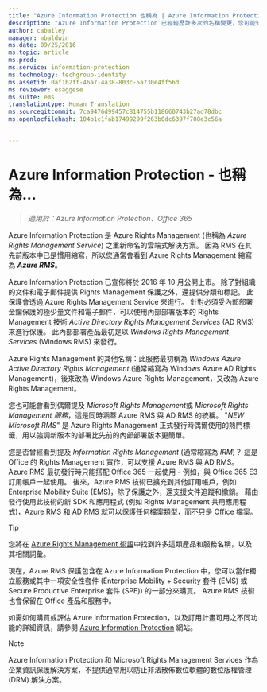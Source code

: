 ```yaml
---
title: "Azure Information Protection 也稱為 | Azure Information Protection"
description: "Azure Information Protection 已經經歷許多次的名稱變更，您可能知道它先前的名稱。"
author: cabailey
manager: mbaldwin
ms.date: 09/25/2016
ms.topic: article
ms.prod: 
ms.service: information-protection
ms.technology: techgroup-identity
ms.assetid: 0af1b2ff-46a7-4a38-803c-5a730e4ff56d
ms.reviewer: esaggese
ms.suite: ems
translationtype: Human Translation
ms.sourcegitcommit: 7ca9476d99457c814755b118660743b27ad78dbc
ms.openlocfilehash: 104b1c1fab17499299f263b0dc6397f708e3c56a


---
```



# Azure Information Protection - 也稱為...

>*適用於︰Azure Information Protection、Office 365*

Azure Information Protection 是 Azure Rights Management (也稱為 *Azure Rights Management Service*) 之重新命名的雲端式解決方案。 因為 RMS 在其先前版本中已是慣用縮寫，所以您通常會看到 Azure Rights Management 縮寫為 ***Azure RMS***。

Azure Information Protection 已宣佈將於 2016 年 10 月公開上市。 除了對組織的文件和電子郵件提供 Rights Management 保護之外，還提供分類和標記。 此保護會透過 Azure Rights Management Service 來進行。 針對必須受內部部署金鑰保護的極少量文件和電子郵件，可以使用內部部署版本的 Rights Management 技術 *Active Directory Rights Management Services* (AD RMS) 來進行保護。 此內部部署產品最初是以 *Windows Rights Management Services* (Windows RMS) 來發行。

Azure Rights Management 的其他名稱：此服務最初稱為 *Windows Azure Active Directory Rights Management* (通常縮寫為 Windows Azure AD Rights Management)，後來改為 Windows Azure Rights Management，又改為 Azure Rights Management。

您也可能會看到偶爾提及 *Microsoft Rights Management*或 *Microsoft Rights Management 服務*，這是同時涵蓋 Azure RMS 與 AD RMS 的統稱。  "*NEW Microsoft RMS*" 是 Azure Rights Management 正式發行時偶爾使用的熱門標籤，用以強調新版本的部署比先前的內部部署版本更簡單。

您是否曾經看到提及 *Information Rights Management* (通常縮寫為 *IRM*)？ 這是 Office 的 Rights Management 實作，可以支援 Azure RMS 與 AD RMS。 Azure RMS 最初發行時只能搭配 Office 365 一起使用 - 例如，與 Office 365 E3 訂用帳戶一起使用。 後來，Azure RMS 技術已擴充到其他訂用帳戶，例如 Enterprise Mobility Suite (EMS)，除了保護之外，還支援文件追蹤和撤銷。 藉由發行使用此技術的新 SDK 和應用程式 (例如 Rights Management 共用應用程式)，Azure RMS 和 AD RMS 就可以保護任何檔案類型，而不只是 Office 檔案。 

> [!TIP]
> 您將在 [Azure Rights Management 術語](../get-started/terminology.md)中找到許多這類產品和服務名稱，以及其相關詞彙。

現在，Azure RMS 保護包含在 Azure Information Protection 中，您可以當作獨立服務或其中一項安全性套件 (Enterprise Mobility + Security 套件 (EMS) 或 Secure Productive Enterprise 套件 (SPE)) 的一部分來購買。 Azure RMS 技術也會保留在 Office 產品和服務中。

如需如何購買或評估 Azure Information Protection，以及訂用計畫可用之不同功能的詳細資訊，請參閱 [Azure Information Protection](https://www.microsoft.com/en-us/cloud-platform/azure-information-protection) 網站。

> [!NOTE]
> Azure Information Protection 和 Microsoft Rights Management Services 作為企業資訊保護解決方案，不提供通常用以防止非法散佈數位軟體的數位版權管理 (DRM) 解決方案。 




<!--HONumber=Sep16_HO4-->


